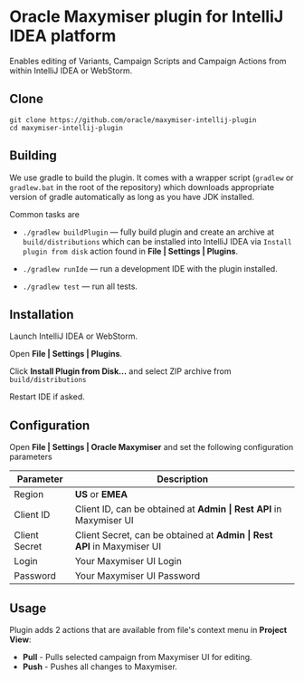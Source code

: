 # Oracle Maxymiser plugin for IntelliJ IDEA platform

Enables editing of Variants, Campaign Scripts and Campaign Actions from within IntelliJ IDEA or WebStorm. 

## Clone

```
git clone https://github.com/oracle/maxymiser-intellij-plugin
cd maxymiser-intellij-plugin
```

## Building

We use gradle to build the plugin. It comes with a wrapper script (`gradlew` or `gradlew.bat` in
the root of the repository) which downloads appropriate version of gradle
automatically as long as you have JDK installed.

Common tasks are

  - `./gradlew buildPlugin` — fully build plugin and create an archive at
    `build/distributions` which can be installed into IntelliJ IDEA via `Install
    plugin from disk` action found in **File | Settings | Plugins**.

  - `./gradlew runIde` — run a development IDE with the plugin installed.

  - `./gradlew test` — run all tests.
  
## Installation
Launch IntelliJ IDEA or WebStorm.

Open **File | Settings | Plugins**.

Click **Install Plugin from Disk...** and select ZIP archive from `build/distributions`

Restart IDE if asked.

## Configuration
Open **File | Settings | Oracle Maxymiser** and set the following configuration parameters

| Parameter     | Description   |
| ------------- | ------------- |
| Region        | **US** or **EMEA**  |
| Client ID     | Client ID, can be obtained at **Admin \| Rest API** in Maxymiser UI  |
| Client Secret | Client Secret, can be obtained at **Admin \| Rest API** in Maxymiser UI   |
| Login         | Your Maxymiser UI Login  |
| Password      | Your Maxymiser UI Password  |

## Usage
Plugin adds 2 actions that are available from file's context menu in **Project View**:

* **Pull** - Pulls selected campaign from Maxymiser UI for editing.
* **Push** - Pushes all changes to Maxymiser.